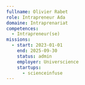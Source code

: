 ```yaml
---
fullname: Olivier Rabet
role: Intrapreneur Ada
domaine: Intraprenariat
competences:
  - Intrapreneur(se)
missions:
  - start: 2023-01-01
    end: 2025-09-30
    status: admin
    employer: Universcience
    startups:
      - scienceinfuse
---
```

